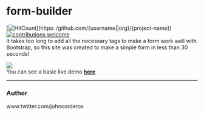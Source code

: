 # form-builder
[![HitCount](https://hitt.herokuapp.com/{username||org}/{project-name}.svg)](https: /github.com/{username||org}/{project-name}) [![contributions welcome](https://img.shields.io/badge/contributions-welcome-brightgreen.svg?style=flat)](https://github.com/dwyl/esta/issues)
<br>
It takes too long to add all the necessary tags to make a form work well with Bootstrap, so this site was created to make a
simple form in less than 30 seconds!

<a href="http://tinypic.com?ref=euoy07" target="_blank"><img src="http://i63.tinypic.com/euoy07.jpg" border="0"></a>
<br>
You can see a basic live demo <a href="https://amanguchi.github.io/form-builder/" rel="nofollow">  <b>here </b></a>
<hr>
<h3>Author</h3>
www.twitter.com/johncorderox

